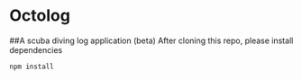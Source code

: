 # Octolog
##A scuba diving log application (beta)
After cloning this repo, please install dependencies

```
npm install
```
